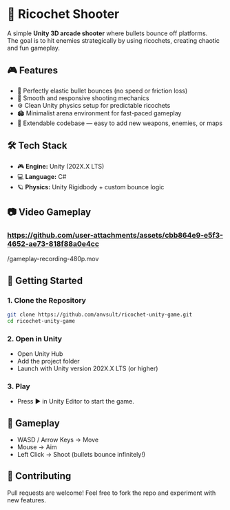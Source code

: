 # 🔫 Ricochet Shooter

A simple **Unity 3D arcade shooter** where bullets bounce off platforms.  
The goal is to hit enemies strategically by using ricochets, creating chaotic and fun gameplay.


## 🎮 Features
- 🔄 Perfectly elastic bullet bounces (no speed or friction loss)  
- 🎯 Smooth and responsive shooting mechanics  
- ⚙️ Clean Unity physics setup for predictable ricochets  
- 🏟️ Minimalist arena environment for fast-paced gameplay  
- 🧩 Extendable codebase — easy to add new weapons, enemies, or maps  


## 🛠️ Tech Stack
- 🎮 **Engine:** Unity (202X.X LTS)  
- 💻 **Language:** C#  
- 🪐 **Physics:** Unity Rigidbody + custom bounce logic  


## 📷 Video Gameplay

### https://github.com/user-attachments/assets/cbb864e9-e5f3-4652-ae73-818f88a0e4cc

/gameplay-recording-480p.mov


## 🚀 Getting Started
### 1. Clone the Repository
```bash
git clone https://github.com/anvsult/ricochet-unity-game.git
cd ricochet-unity-game
```

### 2. Open in Unity
- Open Unity Hub
- Add the project folder
- Launch with Unity version 202X.X LTS (or higher)

### 3. Play
- Press ▶️ in Unity Editor to start the game.

## 🎯 Gameplay
- WASD / Arrow Keys → Move
- Mouse → Aim
- Left Click → Shoot (bullets bounce infinitely!)

## 🤝 Contributing

Pull requests are welcome! 
Feel free to fork the repo and experiment with new features.


